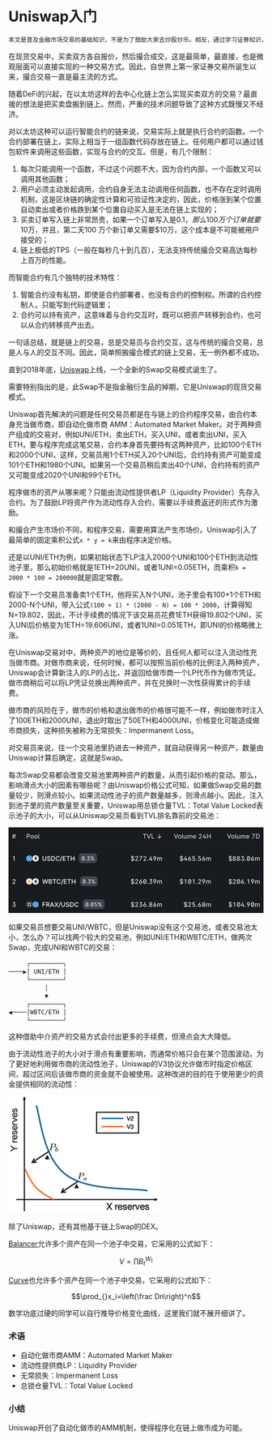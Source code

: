 # Uniswap入门

```alert type=caution title=注意
本文是普及金融市场交易的基础知识，不是为了鼓励大家去炒股炒币。相反，通过学习证券知识，理解衍生品原理，可以更好地认识市场风险，自觉放弃杠杆赌博暴富等不切实际的幻想，避免落入各种理财、带单、空气币等诈骗套路。本文一切内容均不构成任何投资意见或建议。
```

在现货交易中，买卖双方各自报价，然后撮合成交，这是最简单，最直接，也是微观层面可以直接实现的一种交易方式。因此，自世界上第一家证券交易所诞生以来，撮合交易一直是最主流的方式。

随着DeFi的兴起，在以太坊这样的去中心化链上怎么实现买卖双方的交易？最直接的想法是把买卖盘搬到链上。然而，严重的技术问题导致了这种方式既慢又不经济。

对以太坊这种可以运行智能合约的链来说，交易实际上就是执行合约的函数。一个合约部署在链上，实际上相当于一组函数代码存放在链上。任何用户都可以通过钱包软件来调用这些函数，实现与合约的交互。但是，有几个限制：

1. 每次只能调用一个函数，不过这个问题不大，因为合约内部，一个函数又可以调用其他函数；
2. 用户必须主动发起调用，合约自身无法主动调用任何函数，也不存在定时调用机制，这是区块链的确定性计算和可验证性决定的，因此，价格涨到某个位置自动卖出或者价格跌到某个位置自动买入是无法在链上实现的；
3. 买卖订单写入链上非常昂贵，如果一个订单写入是$0.1，那么100万个订单就要$10万，并且，第二天100 万个新订单又需要$10万，这个成本是不可能被用户接受的；
4. 链上极低的TPS（一般在每秒几十到几百），无法支持传统撮合交易高达每秒上百万的性能。

而智能合约有几个独特的技术特性：

1. 智能合约没有私钥，即使是合约部署者，也没有合约的控制权。所谓的合约控制人，只能写到代码逻辑里；
2. 合约可以持有资产，这意味着与合约交互时，既可以把资产转移到合约，也可以从合约转移资产出去。

一句话总结，就是链上的交易，总是交易员与合约交互，这与传统的撮合交易，总是人与人的交互不同。因此，简单照搬撮合模式的链上交易，无一例外都不成功。

直到2018年底，[Uniswap](https://uniswap.org/)上线，一个全新的Swap交易模式诞生了。

需要特别指出的是，此Swap不是指金融衍生品的掉期，它是Uniswap的现货交易模式。

Uniswap首先解决的问题是任何交易员都是在与链上的合约程序交易，由合约本身充当做市商，即自动化做市商 AMM：Automated Market Maker。对于两种资产组成的交易对，例如UNI/ETH，卖出ETH，买入UNI，或者卖出UNI，买入ETH，要与程序完成这笔交易，合约本身首先要持有这两种资产，比如100个ETH和2000个UNI，这样，交易员用1个ETH买入20个UNI后，合约持有资产可能变成101个ETH和1980个UNI。如果另一个交易员稍后卖出40个UNI，合约持有的资产又可能变成2020个UNI和99个ETH。

程序做市的资产从哪来呢？只能由流动性提供者LP（Liquidity Provider）先存入合约。为了鼓励LP将资产作为流动性存入合约，需要以手续费返还的形式作为激励。

和撮合产生市场价不同，和程序交易，需要用算法产生市场价。Uniswap引入了最简单的固定乘积公式`x * y = k`来由程序决定价格。

还是以UNI/ETH为例，如果初始状态下LP注入2000个UNI和100个ETH到流动性池子里，那么初始价格就是1ETH=20UNI，或者1UNI=0.05ETH，而乘积`k = 2000 * 100 = 200000`就是固定常数。

假设下一个交易员准备卖1个ETH，他将买入N个UNI，池子里会有100+1个ETH和2000-N个UNI，带入公式`(100 + 1) * (2000 - N) = 100 * 2000`，计算得知N=19.802，因此，不计手续费的情况下该交易员花费1ETH获得19.802个UNI，买入UNI后价格变为1ETH=19.606UNI，或者1UNI=0.051ETH，即UNI的价格略微上涨。

在Uniswap交易对中，两种资产的地位是等价的，且任何人都可以注入流动性充当做市商。对做市商来说，任何时候，都可以按照当前价格的比例注入两种资产，Uniswap会计算新注入的LP的占比，并返回给做市商一个LP代币作为做市凭证。做市商稍后可以将LP凭证兑换出两种资产，并在兑换时一次性获得累计的手续费。

做市商的风险在于，做市的价格和退出做市的价格很可能不一样，例如做市时注入了100ETH和2000UNI，退出时取出了50ETH和4000UNI，价格变化可能造成做市商损失，这种损失被称为无常损失：Impermanent Loss。

对交易员来说，往一个交易池里扔进去一种资产，就自动获得另一种资产，数量由Uniswap计算后确定，这就是Swap。

每次Swap交易都会改变交易池里两种资产的数量，从而引起价格的变动。那么，影响滑点大小的因素有哪些呢？由Uniswap价格公式可知，如果做Swap交易的数量较少，则滑点较小。如果流动性池子的资产数量越多，则滑点越小。因此，注入到池子里的资产数量至关重要，Uniswap用总锁仓量TVL：Total Value Locked表示池子的大小，可以从Uniswap交易页看到TVL排名靠前的交易池：

![uniswap-pools](pool.png)

如果交易员想要交易UNI/WBTC，但是Uniswap没有这个交易池，或者交易池太小，怎么办？可以找两个较大的交易池，例如UNI/ETH和WBTC/ETH，做两次Swap，完成UNI和WBTC的交易：

```ascii
     ┌─────────┐
────▶│ UNI/ETH │
     └─────────┘
          │
          ▼
     ┌─────────┐
◀────│WBTC/ETH │
     └─────────┘
```

这种借助中介资产的交易方式会付出更多的手续费，但滑点会大大降低。

由于流动性池子的大小对于滑点有重要影响，而通常价格只会在某个范围波动，为了更好地利用做市商的流动性池子，Uniswap的V3协议允许做市时指定价格区间，超过区间后该做市商的资金就不会被使用。这种改进的目的在于使用更少的资金提供相同的流动性：

![v2-v3](v3.png)

除了Uniswap，还有其他基于链上Swap的DEX。

[Balancer](https://balancer.fi/)允许多个资产在同一个池子中交易，它采用的公式如下：

```math
V=\prod_{}B_t^{W_t}
```

[Curve](https://curve.fi/)也允许多个资产在同一个池子中交易，它采用的公式如下：

```math
\prod_{}x_i=\left(\frac Dn\right)^n
```

数学功底过硬的同学可以自行推导价格变化曲线，这里我们就不展开细讲了。

### 术语

- 自动化做市商AMM：Automated Market Maker
- 流动性提供商LP：Liquidity Provider
- 无常损失：Impermanent Loss
- 总锁仓量TVL：Total Value Locked

### 小结

Uniswap开创了自动化做市的AMM机制，使得程序化在链上做市成为可能。

